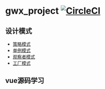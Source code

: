 # gwx_project [![CircleCI](https://img.shields.io/circleci/project/vuejs/babel-plugin-transform-vue-jsx.svg?maxAge=2592000)](https://github.com/guanwanxiao)
## 设计模式
* [策略模式](https://github.com/guanwanxiao/gwx_project/tree/master/src/page/modules/designPatterns/strategy)
* [单例模式](https://github.com/guanwanxiao/gwx_project/tree/master/src/page/modules/designPatterns/single)
* [观察者模式](https://github.com/guanwanxiao/gwx_project/tree/master/src/page/modules/designPatterns/observer)
* [工厂模式](https://github.com/guanwanxiao/gwx_project/tree/master/src/page/modules/designPatterns/工厂模式)
## vue源码学习
